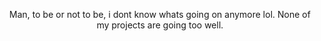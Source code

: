 <p align="center">
  Man, to be or not to be, i dont know whats going on anymore lol. None of my projects are going too well.
</p>
